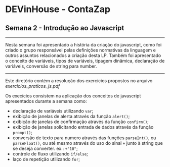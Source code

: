 # DEVinHouse - ContaZap

## Semana 2 - Introdução ao Javascript
---

Nesta semana foi apresentado a história da criação do javascript, como foi criado o grupo responsável pelas definições normativas da linguagem e outros assuntos relacionados a criação desta LP.
Também foi apresentado o conceito de variáveis, tipos de variáveis, tipagem dinâmica, declaração de variáveis, conversão de string para number.



---
Este diretório contém a resolução dos exercícios propostos no arquivo _exercicios_praticos_js.pdf_

Os execícios consistem na aplicação dos conceitos de javascript apresentados durante a semana como:
* declaração de variáveis utilizando `var`;
* exibição de janelas de alerta através da função `alert()`;
* exibição de janelas de confirmação através da função `confirm()`;
* exibição de janelas solicitando entrada de dados através da função `prompt()`;
* conversão de texto para numero através das funções `parseInt()`, ou `parseFloat()`, ou até mesmo através do uso do sinal `+` junto à string que se deseja converter. ex.: `+"10"`;
* controle de fluxo utilizando `if/else`;
* laço de repetição utilizando `for`;